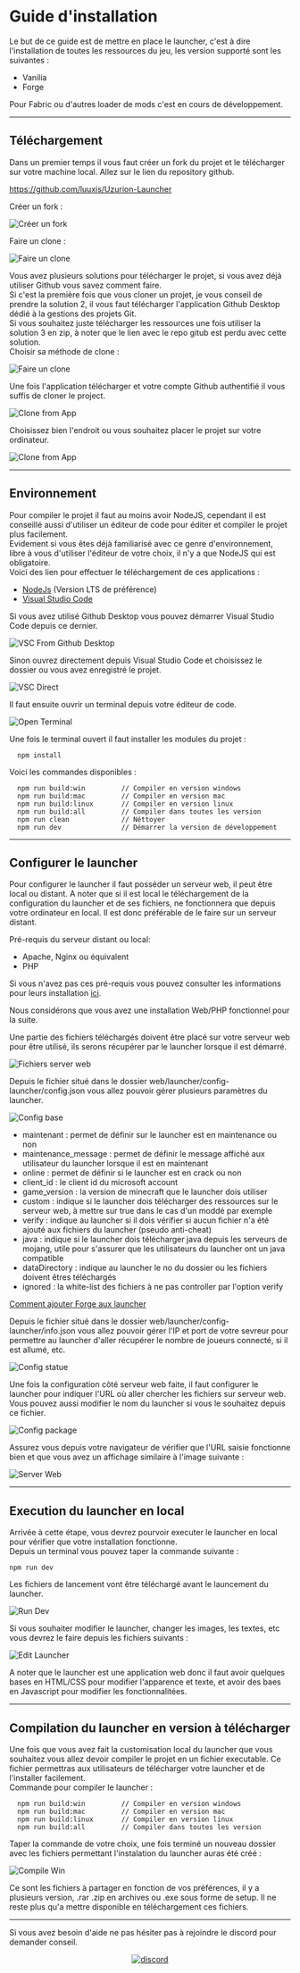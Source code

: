 # Guide d'installation
Le but de ce guide est de mettre en place le launcher, c'est à dire l'installation de toutes les ressources du jeu, les version supporté sont les suivantes : 
 - Vanilia
 - Forge

Pour Fabric ou d'autres loader de mods c'est en cours de développement.
___
## Téléchargement

Dans un premier temps il vous faut créer un fork du projet et le télécharger sur votre machine local. Allez sur le lien du repository github.

https://github.com/luuxis/Uzurion-Launcher

Créer un fork :

![Créer un fork](./images/create_fork.png)

Faire un clone : 

![Faire un clone](./images/clone_project.png)


Vous avez plusieurs solutions pour télécharger le projet, si vous avez déjà utiliser Github vous savez comment faire. <br>
Si c'est la première fois que vous cloner un projet, je vous conseil de prendre la solution 2, il vous faut télécharger l'application Github Desktop dédié à la gestions des projets Git.<br>
Si vous souhaitez juste télécharger les ressources une fois utiliser la solution 3 en zip, à noter que le lien avec le repo gitub est perdu avec cette solution.<br>
Choisir sa méthode de clone : 

![Faire un clone](./images/clone_solutions.png)

Une fois l'application télécharger et votre compte Github authentifié il vous suffis de cloner le project.

![Clone from App](./images/github_app_clone.png)

Choisissez bien l'endroit ou vous souhaitez placer le projet sur votre ordinateur.

![Clone from App](./images/clone_path.png)
___
## Environnement

Pour compiler le projet il faut au moins avoir NodeJS, cependant il est conseillé aussi d'utiliser un éditeur de code pour éditer et compiler le projet plus facilement.<br>
Evidement si vous êtes déjà familiarisé avec ce genre d'environnement, libre à vous d'utiliser l'éditeur de votre choix, il n'y a que NodeJS qui est obligatoire.<br>
Voici des lien pour effectuer le téléchargement de ces applications :

 - [NodeJs](https://nodejs.org/fr/) (Version LTS de préférence)
 - [Visual Studio Code](https://code.visualstudio.com)

Si vous avez utilisé Github Desktop vous pouvez démarrer Visual Studio Code depuis ce dernier.

![VSC From Github Desktop](./images/launch_vsc.png)

Sinon ouvrez directement depuis Visual Studio Code et choisissez le dossier ou vous avez enregistré le projet.

![VSC Direct](./images/from_direct_vsc.png)

Il faut ensuite ouvrir un terminal depuis votre éditeur de code.

![Open Terminal](./images/open_terminal.png)

Une fois le terminal ouvert il faut installer les modules du projet :

```console
  npm install
```

Voici les commandes disponibles :

```console
  npm run build:win         // Compiler en version windows
  npm run build:mac         // Compiler en version mac
  npm run build:linux       // Compiler en version linux
  npm run build:all         // Compiler dans toutes les version 
  npm run clean             // Néttoyer 
  npm run dev               // Démarrer la version de développement 
```
___
## Configurer le launcher

Pour configurer le launcher il faut posséder un serveur web, il peut être local ou distant. A noter que si il est local le téléchargement de la configuration du launcher et de ses fichiers, ne fonctionnera que depuis votre ordinateur en local. Il est donc préférable de le faire sur un serveur distant.

Pré-requis du serveur distant ou local:
 - Apache, Nginx ou équivalent
 - PHP

Si vous n'avez pas ces pré-requis vous pouvez consulter les informations pour leurs installation [ici](./server_web_php.md).

Nous considérons que vous avez une installation Web/PHP fonctionnel pour la suite.

Une partie des fichiers téléchargés doivent être placé sur votre serveur web pour être utilisé, ils serons récupérer par le launcher lorsque il est démarré.

![Fichiers server web](./images/fichiers_server_web.png)

Depuis le fichier situé dans le dossier web/launcher/config-launcher/config.json vous allez pouvoir gérer plusieurs paramètres du launcher.

![Config base](./images/config_base.png)

 - maintenant : permet de définir sur le launcher est en maintenance ou non
 - maintenance_message : permet de définir le message affiché aux utilisateur du launcher lorsque il est en maintenant
 - online : permet de définir si le launcher est en crack ou non
 - client_id : le client id du microsoft account
 - game_version : la version de minecraft que le launcher dois utiliser
 - custom : indique si le launcher dois télécharger des ressources sur le serveur web, à mettre sur true dans le cas d'un moddé par exemple
 - verify : indique au launcher si il dois vérifier si aucun fichier n'a été ajouté aux fichiers du launcher (pseudo anti-cheat)
 - java : indique si le launcher dois télécharger java depuis les serveurs de mojang, utile pour s'assurer que les utilisateurs du launcher ont un java compatible
 - dataDirectory : indique au launcher le no du dossier ou les fichiers doivent êtres téléchargés
 - ignored : la white-list des fichiers à ne pas controller par l'option verify

[Comment ajouter Forge aux launcher](./forge.md)

Depuis le fichier situé dans le dossier web/launcher/config-launcher/info.json vous allez pouvoir gérer l'IP et port de votre sevreur pour permettre au launcher d'aller récupérer le nombre de joueurs connecté, si il est allumé, etc.

![Config statue](./images/config_statue.png)

Une fois la configuration côté serveur web faite, il faut configurer le launcher pour indiquer l'URL où aller chercher les fichiers sur serveur web. Vous pouvez aussi modifier le nom du launcher si vous le souhaitez depuis ce fichier.

![Config package](./images/config_package.png)

Assurez vous depuis votre navigateur de vérifier que l'URL saisie fonctionne bien et que vous avez un affichage similaire à l'image suivante :

![Server Web](./images/server_web.png)

___
## Execution du launcher en local

Arrivée à cette étape, vous devrez pourvoir executer le launcher en local pour vérifier que votre installation fonctionne.<br>
Depuis un terminal vous pouvez taper la commande suivante :
```console
npm run dev
```

Les fichiers de lancement vont être téléchargé avant le launcement du launcher.

![Run Dev](./images/run_dev.png)

Si vous souhaiter modifier le launcher, changer les images, les textes, etc vous devrez le faire depuis les fichiers suivants :

![Edit Launcher](./images/edit_launcher.png)

A noter que le launcher est une application web donc il faut avoir quelques bases en HTML/CSS pour modifier l'apparence et texte, et avoir des baes en Javascript pour modifier les fonctionnalitées.

___
## Compilation du launcher en version à télécharger

Une fois que vous avez fait la customisation local du launcher que vous souhaitez vous allez devoir compiler le projet en un fichier executable. Ce fichier permettras aux utilisateurs de télécharger votre launcher et de l'installer facilement.<br>
Commande pour compiler le launcher :

```console
  npm run build:win         // Compiler en version windows
  npm run build:mac         // Compiler en version mac
  npm run build:linux       // Compiler en version linux
  npm run build:all         // Compiler dans toutes les version 
```
Taper la commande de votre choix, une fois terminé un nouveau dossier avec les fichiers permettant l'instalation du launcher auras été créé : 

![Compile Win](./images/compile_win.png)

Ce sont les fichiers à partager en fonction de vos préférences, il y a plusieurs version, .rar .zip en archives ou .exe sous forme de setup. Il ne reste plus qu'a mettre disponible en téléchargement ces fichiers.

___

Si vous avez besoin d'aide ne pas hésiter pas à rejoindre le discord pour demander conseil.
[<p align="center"><img src="https://discordapp.com/api/guilds/819729377650278420/embed.png?style=banner4" alt="discord">](https://discord.gg/e9q7Yr2cuQ) 
